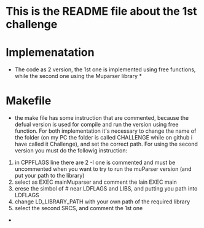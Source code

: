 # This is the README file about the 1st challenge 

# Implemenatation
* The code as 2 version, the 1st one is implemented using free functions, while the second one using the
Muparser library *

# Makefile
* the make file has some instruction that are commented, because the defual version is used for compile and  run the version using free function. For both implementation it's necessary to change the name of the folder (on my PC the folder is called CHALLENGE while on github i have called it Challenge), and set the correct path.
For using the second version you must do the followig instruction:
1. in CPPFLAGS line there are 2 -I one is commented and must be uncommented when you want to try to run the muParser version (and put your path to the library) 
2. select as EXEC mainMuparser and comment the lain EXEC main
3. erese the simbol of # near LDFLAGS and LIBS, and putting you path into LDFLAGS
4. change LD_LIBRARY_PATH with your own path of the required library 
5. select the second SRCS, and comment the 1st one
*




